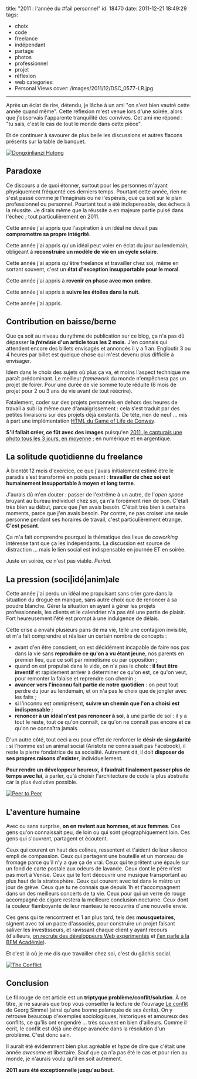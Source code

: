 title: "2011 : l'année du #fail personnel"
id: 18470
date: 2011-12-21 18:49:29
tags:
- choix
- code
- freelance
- indépendant
- partage
- photos
- professionnel
- projet
- réflexion
- web
categories:
- Personal Views
cover: /images/2011/12/DSC_0577-LR.jpg
---

Après un éclat de rire, détendu, je lâche à un ami "on s'est bien vautré cette année quand même". Cette réflexion m'est venue lors d'une soirée, alors que j'observais l'apparente tranquilité des convives. Cet ami me répond : "tu sais, c'est le cas de tout le monde dans cette pièce".

Et de continuer à savourer de plus belle les discussions et autres flacons présents sur la table de banquet.

[![Dongxinlianzi Hutong](//farm7.staticflickr.com/6154/6186924596_1b82668227.jpg)](http://www.flickr.com/photos/the-jedi/6186924596/ "Dongxinlianzi Hutong by Oncle Tom, on Flickr")

<!--more-->

## Paradoxe

Ce discours a de quoi étonner, surtout pour les personnes m'ayant physiquement fréquenté ces derniers temps. Pourtant cette année, rien ne s'est passé comme je l'imaginais ou ne l'espérais, que ça soit sur le plan professionnel ou personnel. Pourtant tout a été indispensable, des échecs à la réussite. Je dirais même que la réussite a en majeure partie puisé dans l'échec ; tout particulièrement en 2011.

Cette année j'ai appris que l'aspiration à un idéal ne devait pas **compromettre sa propre intégrité**.

Cette année j'ai appris qu'un idéal peut voler en éclat du jour au lendemain, obligeant à **reconstruire un modèle de vie en un cycle solaire**.

Cette année j'ai appris qu'être freelance et travailler chez soi, même en sortant souvent, c'est un **état d'exception insupportable pour le moral**.

Cette année j'ai appris à **revenir en phase avec mon ombre**.

Cette année j'ai appris à **suivre les étoiles dans la nuit**.

Cette année j'ai appris.

## Contribution en baisse/berne

Que ça soit au niveau du rythme de publication sur ce blog, ça n'a pas dû dépasser **la _frénésie_ d'un article tous les 2 mois**. J'en connais qui attendent encore des billets envisagés et annoncés il y a 1 an. Engloutir 3 ou 4 heures par billet est quelque chose qui m'est devenu plus difficile à envisager.

Idem dans le choix des sujets où plus ça va, et moins l'aspect technique me paraît prédominant. Le meilleur _framework_ du monde n'empêchera pas un projet de foirer. Pour une durée de vie somme toute réduite (6 mois de projet pour 2 ou 3 ans de vie avant de tout réécrire).

Fatalement, coder sur des projets personnels en dehors des heures de travail a subi la même cure d'amaigrissement : cela s'est traduit par des petites livraisons sur des projets déjà existants. De tête, rien de neuf … mis à part une implémentation [HTML du Game of Life de Conway](http://oncletom.github.com/html-game-of-life/).

**S'il fallait créer, ce fût avec des images** puisqu'en [2011, je capturais une photo tous les 3 jours, en moyenne](http://www.flickr.com/photos/the-jedi/archives/date-taken/2011/calendar/) ; en numérique et en argentique.

## La solitude quotidienne du freelance

À bientôt 12 mois d'exercice, ce que j'avais initialement estimé être le paradis s'est transformé en poids pesant : **travailler de chez soi est humainement insupportable à moyen et long terme**.

J'aurais dû m'en douter : passer de l'extrême à un autre, de l'_open space_ bruyant au bureau individuel chez soi, ça n'a forcément rien de bon. C'était très bien au début, parce que j'en avais besoin. C'était très bien à certains moments, parce que j'en avais besoin.
Par contre, ne pas croiser une seule personne pendant ses horaires de travail, c'est particulièrement étrange.
**C'est pesant**.

Ça m'a fait comprendre pourquoi la thématique des lieux de _coworking_ intéresse tant que ça les indépendants. La discussion est source de distraction … mais le lien social est indispensable en journée ET en soirée.

Juste en soirée, ce n'est pas viable. _Period_.

## La pression (soci|idé|anim)ale

Cette année j'ai perdu un idéal me propulsant sans crier gare dans la situation du drogué en manque, sans autre choix que de renoncer à sa poudre blanche. Gérer la situation en ayant à gérer les projets professionnels, les clients et le calendrier n'a pas été une partie de plaisir.
Fort heureusement l'été est prompt à une indulgence de délais.

Cette crise a envahi plusieurs pans de ma vie, telle une contagion invisible, et m'a fait comprendre et réaliser un certain nombre de concepts :

*   avant d'en être conscient, on est décidément incapable de faire nos pas dans la vie sans **reproduire ce qu'on a vu étant jeune**, nos parents en premier lieu, que ce soit par mimétisme ou par opposition ;
*   quand on est propulsé dans le vide, on n'a pas le choix : **il faut être inventif** et rapidement arriver à déterminer ce qu'on est, ce qu'on veut, pour remonter la falaise et reprendre son chemin ;
*   **avancer vers l'inconnu fait partie de notre quotidien** : on peut tout perdre du jour au lendemain, et on n'a pas le choix que de jongler avec les faits ;
*   si l'inconnu est omniprésent, **suivre un chemin que l'on a choisi est indispensable** ;
*   **renoncer à un idéal n'est pas renoncer à soi**, à une partie de soi : il y a tout le reste, tout ce qu'on connaît, ce qu'on ne connaît pas encore et ce qu'on ne connaîtra jamais.

D'un autre côté, tout ceci a eu pour effet de renforcer le **désir de singularité** : si l'homme est un animal social (Aristote ne connaissait pas Facebook), il reste la pierre fondatrice de sa socialité. Autrement dit, il doit **disposer de ses propres raisons d'exister**, individuellement.

**Pour rendre un développeur heureux, il faudrait finalement passer plus de temps avec lui**, à parler, qu'à choisir l'architecture de code la plus abstraite car la plus évolutive possible.

[![Peer to Peer](//farm8.staticflickr.com/7025/6393687987_7762280d60.jpg)](http://www.flickr.com/photos/the-jedi/6393687987/ "Peer to Peer by Oncle Tom, on Flickr")

## L'aventure humaine

Avec ou sans surprise, **on en revient aux hommes, et aux femmes**. Ces gens qu'on connaissait peu, de loin ou qui sont géographiquement loin. Ces gens qui s'ouvrent, partagent et écoutent.

Ceux qui courent en haut des colines, ressentent et t'aident de leur silence empli de compassion. Ceux qui partagent une bouteille et un morceau de fromage parce qu'il n'y a que ça de vrai. Ceux qui te prêtent une épaule sur un fond de carte postale aux odeurs de lavande. Ceux dont le père n'est pas mort à Venise. Ceux qui te font découvrir une musique transportant au plus haut de la stratosphère. Ceux qui courent avec toi dans le métro un jour de grève. Ceux que tu ne connais que depuis 1h et t'accompagnent dans un des meilleurs concerts de ta vie. Ceux pour qui un verre de rouge accompagné de cigare restera la meilleure conclusion nocturne. Ceux dont la couleur flamboyante de leur manteau te recouvrira d'une nouvelle envie.

Ces gens qui te rencontrent et 1 an plus tard, tels des **mousquetaires**, signent avec toi un pacte d'associés, pour construire un projet faisant saliver les investisseurs, et ravissant chaque client y ayant recours (d'ailleurs, [on recrute des développeurs Web experimentés](https://github.com/Dijiwan/Jobs) et [j'en parle à la BFM Académie](http://iframe.bfmbusiness.com/BFM_Academie/candidats.php)).

Et c'est là où je me dis que travailler chez soi, c'est du gâchis social.

[![The Conflict](//farm7.staticflickr.com/6238/6314643648_e2f57e248b.jpg)](http://www.flickr.com/photos/the-jedi/6314643648/ "The Conflict by Oncle Tom, on Flickr")

## Conclusion

Le fil rouge de cet article est un **triptyque problème/conflit/solution**. À ce titre, je ne saurais que trop vous conseiller la lecture de l'ouvrage [Le conflit](http://www.amazon.fr/Conflit-Georges-Simmel/dp/2908024837) de Georg Simmel (ainsi qu'une bonne palanquée de ses écrits). On y retrouve beaucoup d'exemples sociologiques, historiques et amoureux des conflits, ce qu'ils ont engendré … très souvent en bien d'ailleurs. Comme il écrit, le conflit est déjà une étape avancée dans la résolution d'un problème. C'est donc sain.

Il aurait été évidemment bien plus agréable et _hype_ de dire que c'était une année _awesome_ et libertaire.
Sauf que ça n'a pas été le cas et pour rien au monde, je n'aurais voulu qu'il en soit autrement.

**2011 aura été exceptionnelle jusqu'au bout**.